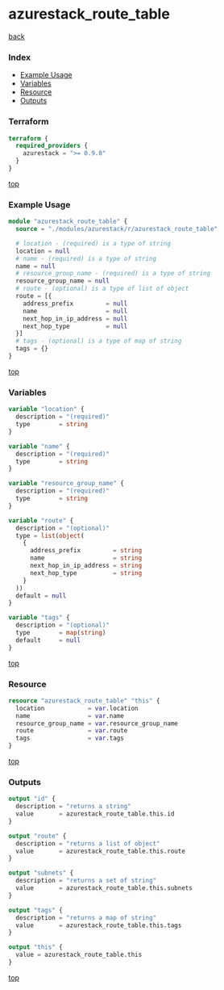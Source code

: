 # azurestack_route_table

[back](../azurestack.md)

### Index

- [Example Usage](#example-usage)
- [Variables](#variables)
- [Resource](#resource)
- [Outputs](#outputs)

### Terraform

```terraform
terraform {
  required_providers {
    azurestack = ">= 0.9.0"
  }
}
```

[top](#index)

### Example Usage

```terraform
module "azurestack_route_table" {
  source = "./modules/azurestack/r/azurestack_route_table"

  # location - (required) is a type of string
  location = null
  # name - (required) is a type of string
  name = null
  # resource_group_name - (required) is a type of string
  resource_group_name = null
  # route - (optional) is a type of list of object
  route = [{
    address_prefix         = null
    name                   = null
    next_hop_in_ip_address = null
    next_hop_type          = null
  }]
  # tags - (optional) is a type of map of string
  tags = {}
}
```

[top](#index)

### Variables

```terraform
variable "location" {
  description = "(required)"
  type        = string
}

variable "name" {
  description = "(required)"
  type        = string
}

variable "resource_group_name" {
  description = "(required)"
  type        = string
}

variable "route" {
  description = "(optional)"
  type = list(object(
    {
      address_prefix         = string
      name                   = string
      next_hop_in_ip_address = string
      next_hop_type          = string
    }
  ))
  default = null
}

variable "tags" {
  description = "(optional)"
  type        = map(string)
  default     = null
}
```

[top](#index)

### Resource

```terraform
resource "azurestack_route_table" "this" {
  location            = var.location
  name                = var.name
  resource_group_name = var.resource_group_name
  route               = var.route
  tags                = var.tags
}
```

[top](#index)

### Outputs

```terraform
output "id" {
  description = "returns a string"
  value       = azurestack_route_table.this.id
}

output "route" {
  description = "returns a list of object"
  value       = azurestack_route_table.this.route
}

output "subnets" {
  description = "returns a set of string"
  value       = azurestack_route_table.this.subnets
}

output "tags" {
  description = "returns a map of string"
  value       = azurestack_route_table.this.tags
}

output "this" {
  value = azurestack_route_table.this
}
```

[top](#index)
